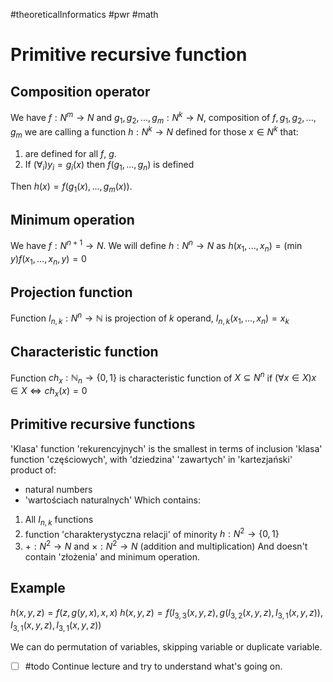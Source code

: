 #theoreticalInformatics #pwr #math 
# Primitive recursive function

## Composition operator
We have $f: N^m \rightarrow N$ and $g_1, g_2, ..., g_m: N^k \rightarrow N$, composition of $f, g_1, g_2, ..., g_m$ we are calling a function $h: N^k \rightarrow N$ defined for those $x \in N^k$ that:
1. are defined for all $f$, $g$.
2. If $(\forall_i) y_i = g_i(x)$ then $f(g_1, ..., g_n)$ is defined

Then $h(x) = f(g_1(x), ..., g_m(x))$.

## Minimum operation
We have $f: N^{n+1} \rightarrow N$. We will define $h: N^n \rightarrow N$ as $h(x_1, ..., x_n) = (\min{y}) f(x_1, ..., x_n, y) = 0$

## Projection function
Function $I_{n,k} : N^n \rightarrow \mathbb{N}$ is projection of $k$ operand, $I_{n, k}(x_1, ..., x_n) = x_k$

## Characteristic function
Function $ch_x : \mathbb{N}_n \rightarrow \{0, 1\}$ is characteristic function of $X \subseteq N^n$ if $(\forall x \in X) x \in X \iff ch_x(x) = 0$

## Primitive recursive functions
'Klasa' function 'rekurencyjnych' is the smallest in terms of inclusion 'klasa' function 'częściowych', with 'dziedzina' 'zawartych' in 'kartezjański' product of:
- natural numbers
- 'wartościach naturalnych'
Which contains:
1. All $I_{n,k}$ functions
2. function 'charakterystyczna relacji' of minority $h: N^2 \rightarrow \{0, 1\}$
3. $+: N^2 \rightarrow N$ and $\times: N^2 \rightarrow N$ (addition and multiplication)
And doesn't contain 'złożenia' and minimum operation.

## Example
$h(x, y, z) = f(z, g(y, x), x, x)$
$h(x, y, z) = f(I_{3,3}(x,y,z), g(I_{3,2}(x,y,z), I_{3,1}(x,y,z)), I_{3,1}(x,y,z), I_{3,1}(x,y,z))$

We can do permutation of variables, skipping variable or duplicate variable.

- [ ] #todo Continue lecture and try to understand what's going on.
